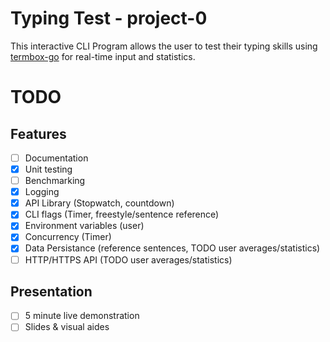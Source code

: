 # Typing Test - project-0
This interactive CLI Program allows the user to test their typing skills using [termbox-go](https://github.com/nsf/termbox-go) for real-time input and statistics.

# TODO
## Features
- [ ] Documentation
- [x] Unit testing
- [ ] Benchmarking
- [x] Logging
- [X] API Library (Stopwatch, countdown)
- [x] CLI flags (Timer, freestyle/sentence reference)
- [x] Environment variables (user)
- [x] Concurrency (Timer)
- [x] Data Persistance (reference sentences, TODO user averages/statistics)
- [ ] HTTP/HTTPS API (TODO user averages/statistics)

## Presentation
- [ ] 5 minute live demonstration
- [ ] Slides & visual aides

